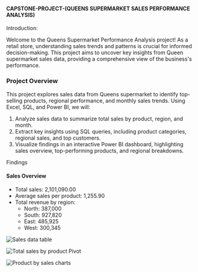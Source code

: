 #### CAPSTONE-PROJECT-(QUEENS SUPERMARKET SALES PERFORMANCE ANALYSIS)


Introduction:

Welcome to the Queens Supermarket Performance Analysis project! As a retail store, understanding sales trends and patterns is crucial for informed decision-making. This project aims to uncover key insights from Queen supermarket sales data, providing a comprehensive view of the business's performance.

### Project Overview
This project explores sales data from Queens supermarket to identify top-selling products, regional performance, and monthly sales trends. Using Excel, SQL, and Power BI, we will:

1. Analyze sales data to summarize total sales by product, region, and month.
2. Extract key insights using SQL queries, including product categories, regional sales, and top customers.
3. Visualize findings in an interactive Power BI dashboard, highlighting sales overview, top-performing products, and regional breakdowns.

Findings

#### Sales Overview

- Total sales: 2,101,090.00
- Average sales per product: 1,255.90
- Total revenue by region:
    - North: 387,000 
    - South: 927,820 
    - East: 485,925
    - West: 300,345

![Sales data table](https://github.com/user-attachments/assets/053f0265-af6e-4a5c-8b5f-73fcd851996a)

![Total sales by product Pivot](https://github.com/user-attachments/assets/408944c7-ca6a-4d09-840a-e95f1252786b)

![Product by sales charts](https://github.com/user-attachments/assets/6c3a2be5-1b3f-46b6-9787-e9b1a4779054)

